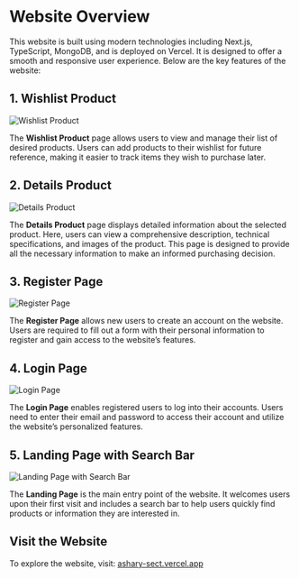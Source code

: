 # Website Overview

This website is built using modern technologies including Next.js, TypeScript, MongoDB, and is deployed on Vercel. It is designed to offer a smooth and responsive user experience. Below are the key features of the website:

## 1. Wishlist Product

![Wishlist Product](https://github.com/user-attachments/assets/c2119647-2bf2-4315-bf57-993d46228584)

The **Wishlist Product** page allows users to view and manage their list of desired products. Users can add products to their wishlist for future reference, making it easier to track items they wish to purchase later.

## 2. Details Product

![Details Product](https://github.com/user-attachments/assets/fb234159-792d-4a0d-9326-0e565c1e4aac)

The **Details Product** page displays detailed information about the selected product. Here, users can view a comprehensive description, technical specifications, and images of the product. This page is designed to provide all the necessary information to make an informed purchasing decision.

## 3. Register Page

![Register Page](https://github.com/user-attachments/assets/2e8371fc-0533-466f-8d10-cd80d439bc4d)

The **Register Page** allows new users to create an account on the website. Users are required to fill out a form with their personal information to register and gain access to the website’s features.

## 4. Login Page

![Login Page](https://github.com/user-attachments/assets/711855a4-7384-445a-b898-3c41e113eb8f)

The **Login Page** enables registered users to log into their accounts. Users need to enter their email and password to access their account and utilize the website’s personalized features.

## 5. Landing Page with Search Bar

![Landing Page with Search Bar](https://github.com/user-attachments/assets/792fcd34-67b4-4724-953a-255d145090f8)

The **Landing Page** is the main entry point of the website. It welcomes users upon their first visit and includes a search bar to help users quickly find products or information they are interested in.

## Visit the Website

To explore the website, visit: [ashary-sect.vercel.app](http://ashary-sect.vercel.app)
